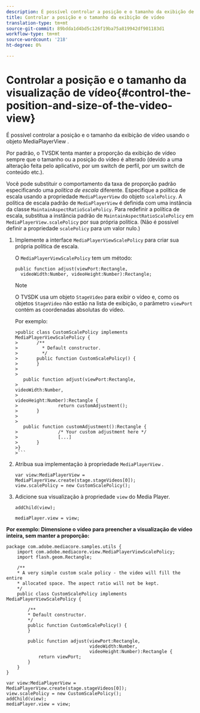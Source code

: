 ```yaml
---
description: É possível controlar a posição e o tamanho da exibição de vídeo usando o objeto MediaPlayerView .
title: Controlar a posição e o tamanho da exibição de vídeo
translation-type: tm+mt
source-git-commit: 89bdda1d4bd5c126f19ba75a819942df901183d1
workflow-type: tm+mt
source-wordcount: '218'
ht-degree: 0%

---
```



# Controlar a posição e o tamanho da visualização de vídeo{#control-the-position-and-size-of-the-video-view}

É possível controlar a posição e o tamanho da exibição de vídeo usando o objeto MediaPlayerView .

Por padrão, o TVSDK tenta manter a proporção da exibição de vídeo sempre que o tamanho ou a posição do vídeo é alterado (devido a uma alteração feita pelo aplicativo, por um switch de perfil, por um switch de conteúdo etc.).

Você pode substituir o comportamento da taxa de proporção padrão especificando uma *política de escala* diferente. Especifique a política de escala usando a propriedade `MediaPlayerView` do objeto `scalePolicy`. A política de escala padrão de `MediaPlayerView` é definida com uma instância da classe `MaintainAspectRatioScalePolicy`. Para redefinir a política de escala, substitua a instância padrão de `MaintainAspectRatioScalePolicy` em `MediaPlayerView.scalePolicy` por sua própria política. (Não é possível definir a propriedade `scalePolicy` para um valor nulo.)

1. Implemente a interface `MediaPlayerViewScalePolicy` para criar sua própria política de escala.

   O `MediaPlayerViewScalePolicy` tem um método:

   ```
   public function adjust(viewPort:Rectangle, 
     videoWidth:Number, videoHeight:Number):Rectangle;
   ```

   >[!NOTE]
   >
   >O TVSDK usa um objeto `StageVideo` para exibir o vídeo e, como os objetos `StageVideo` não estão na lista de exibição, o parâmetro `viewPort` contém as coordenadas absolutas do vídeo.
   >
   >
   >Por exemplo:
   >
   >
   ```
   >public class CustomScalePolicy implements MediaPlayerViewScalePolicy { 
   >       /** 
   >         * Default constructor. 
   >         */ 
   >       public function CustomScalePolicy() { 
   >       } 
   > 
   >    
      public function adjust(viewPort:Rectangle,  
   >                                                     videoWidth:Number,  
   >                                                     videoHeight:Number):Rectangle { 
   >               return customAdjustment(); 
   >       } 
   > 
   >    
      public function customAdjustment():Rectangle { 
   >               /* Your custom adjustment here */ 
   >               [...] 
   >       } 
   >}
   >```

1. Atribua sua implementação à propriedade `MediaPlayerView` .

   ```
   var view:MediaPlayerView = MediaPlayerView.create(stage.stageVideos[0]); 
   view.scalePolicy = new CustomScalePolicy();
   ```

1. Adicione sua visualização à propriedade `view` do Media Player.

   ```
   addChild(view); 
   
   mediaPlayer.view = view;
   ```

<!--<a id="example_7B08ECCDA17B4DD191FC672BD1F4C850"></a>-->

**Por exemplo: Dimensione o vídeo para preencher a visualização de vídeo inteira, sem manter a proporção:**

```
package com.adobe.mediacore.samples.utils { 
    import com.adobe.mediacore.view.MediaPlayerViewScalePolicy; 
    import flash.geom.Rectangle; 
 
    /** 
    * A very simple custom scale policy - the video will fill the entire 
    * allocated space. The aspect ratio will not be kept. 
    */ 
    public class CustomScalePolicy implements MediaPlayerViewScalePolicy { 
 
        /** 
        * Default constructor. 
        */ 
        public function CustomScalePolicy() { 
        } 
 
        public function adjust(viewPort:Rectangle, 
                               videoWidth:Number,  
                               videoHeight:Number):Rectangle { 
            return viewPort; 
        } 
    } 
} 
 
var view:MediaPlayerView = MediaPlayerView.create(stage.stageVideos[0]); 
view.scalePolicy = new CustomScalePolicy(); 
addChild(view); 
mediaPlayer.view = view;
```

